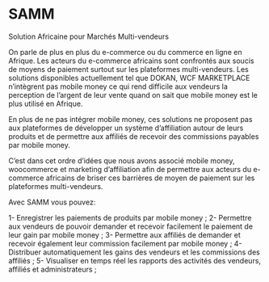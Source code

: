 # SAMM
Solution Africaine pour Marchés Multi-vendeurs

<p>On parle de plus en plus du e-commerce ou du commerce en ligne en Afrique.  Les acteurs du e-commerce africains sont confrontés aux soucis de moyens de paiement surtout sur les plateformes multi-vendeurs. Les solutions disponibles actuellement tel que DOKAN, WCF MARKETPLACE n’intègrent pas mobile money ce qui rend difficile aux vendeurs la perception de l’argent de leur vente quand on sait que mobile money est le plus utilisé en Afrique.</p>
<p>En plus de ne pas intégrer mobile money, ces solutions ne proposent pas aux plateformes de développer un système d’affiliation autour de leurs produits et de permettre aux affiliés de recevoir des commissions payables par mobile money.</p>
<p>C’est dans cet ordre d’idées que nous avons associé mobile money, woocommerce et marketing d’affiliation afin de permettre aux acteurs du e-commerce africains de briser ces barrières de moyen de paiement sur les plateformes multi-vendeurs.
</p>

<p>Avec SAMM vous pouvez:</p>
1-	Enregistrer les paiements de produits par mobile money ;
2-	Permettre aux vendeurs de pouvoir demander et recevoir facilement le paiement de leur gain par mobile money ;
3-	Permettre aux affiliés de demander et recevoir également leur commission facilement par mobile money ;
4-	Distribuer automatiquement les gains des vendeurs et les commissions des affiliés ;
5-	Visualiser en temps réel les rapports des activités des vendeurs, affiliés et administrateurs ;

